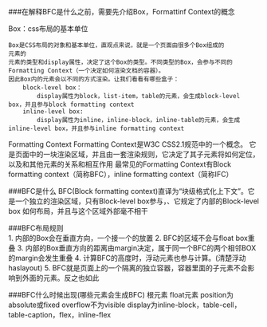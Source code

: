 ###在解释BFC是什么之前，需要先介绍Box，Formattinf Context的概念

Box：css布局的基本单位

	Box是CSS布局的对象和基本单位，直观点来说，就是一个页面由很多个Box组成的
	元素的
	元素的类型和display属性，决定了这个Box的类型。不同类型的Box，会参与不同的Formatting Context（一个决定如何渲染文档的容器）。
	因此Box内的元素会以不同的方式渲染。让我们看看有哪些盒子：
		block-level box：
			display属性为block，list-item，table的元素，会生成block-level box，并且参与block formatting context
		inline-level box:
			display属性为inline，inline-block，inline-table的元素，会生成inline-level box，并且参与inline formatting context
Formatting Context
	Formatting Context是W3C CSS2.1规范中的一个概念。
	它是页面中的一块渲染区域，并且由一套渲染规则，它决定了其子元素将如何定位，以及和其他元素的关系和相互作用
	最常见的Formatting Context有Block formatting context（简称BFC），inline formatting context（简称IFC）
			


###BFC是什么
 BFC(Block formatting context)直译为“块级格式化上下文”。它是一个独立的渲染区域，只有Block-level box参与，、它规定了内部的Block-level box 如何布局，并且与这个区域外部毫不相干

###BFC布局规则	
	1. 内部的Box会在垂直方向，一个接一个的放置
	2. BFC的区域不会与float box重叠
	3. 内部的Box垂直方向的距离由margin决定，属于同一个BFC的两个相邻BOX的margin会发生重叠
	4. 计算BFC的高度时，浮动元素也参与计算。(清楚浮动  haslayout)
	5. BFC就是页面上的一个隔离的独立容器，容器里面的子元素不会影响到外面的元素。反之也如此

###BFC什么时候出现(哪些元素会生成BFC)
	根元素
	float元素
	position为absolute或fixed
	overflow不为visible
	display为inline-block，table-cell，table-caption，flex，inline-flex
